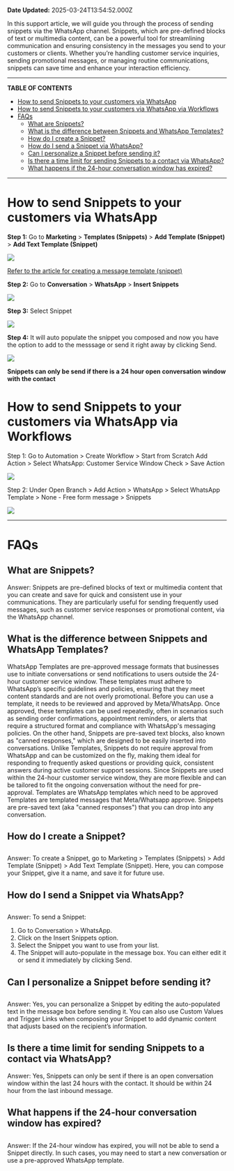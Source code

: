 **Date Updated:** 2025-03-24T13:54:52.000Z
  
  
In this support article, we will guide you through the process of sending snippets via the WhatsApp channel. Snippets, which are pre-defined blocks of text or multimedia content, can be a powerful tool for streamlining communication and ensuring consistency in the messages you send to your customers or clients. Whether you’re handling customer service inquiries, sending promotional messages, or managing routine communications, snippets can save time and enhance your interaction efficiency.

---

**TABLE OF CONTENTS**

* [How to send Snippets to your customers via WhatsApp](#How-to-send-Snippets-to-your-customers-via-WhatsApp)
* [How to send Snippets to your customers via WhatsApp via Workflows](#How-to-send-Snippets-to-your-customers-via-WhatsApp-via-Workflows)
* [FAQs](#FAQs)  
   * [What are Snippets?](#What-are-Snippets?)  
   * [What is the difference between Snippets and WhatsApp Templates?](#What-is-the-difference-between-Snippets-and-WhatsApp-Templates?)  
   * [How do I create a Snippet?](#How-do-I-create-a-Snippet?)  
   * [How do I send a Snippet via WhatsApp?](#How-do-I-send-a-Snippet-via-WhatsApp?)  
   * [Can I personalize a Snippet before sending it?](#Can-I-personalize-a-Snippet-before-sending-it?)  
   * [Is there a time limit for sending Snippets to a contact via WhatsApp?](#Is-there-a-time-limit-for-sending-Snippets-to-a-contact-via-WhatsApp?)  
   * [What happens if the 24-hour conversation window has expired?](#What-happens-if-the-24-hour-conversation-window-has-expired?)

---

  
# How to send Snippets to your customers via WhatsApp

  
**Step 1:** Go to **Marketing** \> **Templates (Snippets)** \> **Add Template (Snippet)** \> **Add Text Template (Snippet)**   

  
![](https://s3.amazonaws.com/cdn.freshdesk.com/data/helpdesk/attachments/production/155031033649/original/PlTo2L54G3r3Jo2Oba4QSu_waOucv4RupQ.png?1723640485)

[Refer to the article for creating a message template (snippet) ](https://help.gohighlevel.com/en/support/solutions/articles/155000000890)
  
  
**Step 2:** Go to **Conversation** \> **WhatsApp** \> **Insert Snippets**

![](https://s3.amazonaws.com/cdn.freshdesk.com/data/helpdesk/attachments/production/155031041094/original/DCZXNYqpIN183oFg_VnGIl-vz1dLrOcC3w.png?1723644941)

  
**Step 3:** Select Snippet

![](https://s3.amazonaws.com/cdn.freshdesk.com/data/helpdesk/attachments/production/155031041222/original/fTUnp33TPyBj6MKRkMULuOIVKETxqs4gkg.png?1723645029)

  
**Step 4:** It will auto populate the snippet you composed and now you have the option to add to the messsage or send it right away by clicking Send.

  
![](https://s3.amazonaws.com/cdn.freshdesk.com/data/helpdesk/attachments/production/155031041425/original/ZlXV_14Gd30XN1C18FAefwMZd86uLMUJzw.png?1723645135)

  
**Snippets can only be send if there is a 24 hour open conversation window with the contact** 
  
  
# How to send Snippets to your customers via WhatsApp via Workflows

  
Step 1: Go to Automation > Create Workflow > Start from Scratch Add Action > Select WhatsApp: Customer Service Window Check > Save Action 

![](https://s3.amazonaws.com/cdn.freshdesk.com/data/helpdesk/attachments/production/155033683352/original/l0_3Napp32x64TRZ_Gf-SxGBXmtTbjvOFA.png?1727439709)

  
Step 2: Under Open Branch > Add Action > WhatsApp > Select WhatsApp Template > None - Free form message > Snippets

![](https://s3.amazonaws.com/cdn.freshdesk.com/data/helpdesk/attachments/production/155033683372/original/UNN-ZshzeMYTvpVnj7jsUktt9r9pULPs6Q.png?1727439725)
  
  
---

# FAQs

  
## What are Snippets?

Answer: Snippets are pre-defined blocks of text or multimedia content that you can create and save for quick and consistent use in your communications. They are particularly useful for sending frequently used messages, such as customer service responses or promotional content, via the WhatsApp channel.

  
## What is the difference between Snippets and WhatsApp Templates?

WhatsApp Templates are pre-approved message formats that businesses use to initiate conversations or send notifications to users outside the 24-hour customer service window. These templates must adhere to WhatsApp’s specific guidelines and policies, ensuring that they meet content standards and are not overly promotional. Before you can use a template, it needs to be reviewed and approved by Meta/WhatsApp. Once approved, these templates can be used repeatedly, often in scenarios such as sending order confirmations, appointment reminders, or alerts that require a structured format and compliance with WhatsApp's messaging policies. On the other hand, Snippets are pre-saved text blocks, also known as "canned responses," which are designed to be easily inserted into conversations. Unlike Templates, Snippets do not require approval from WhatsApp and can be customized on the fly, making them ideal for responding to frequently asked questions or providing quick, consistent answers during active customer support sessions. Since Snippets are used within the 24-hour customer service window, they are more flexible and can be tailored to fit the ongoing conversation without the need for pre-approval. Templates are WhatsApp templates which need to be approved Templates are templated messages that Meta/Whatsapp approve. Snippets are pre-saved text (aka "canned responses") that you can drop into any conversation.

##   

## How do I create a Snippet?

##   

Answer: To create a Snippet, go to Marketing > Templates (Snippets) > Add Template (Snippet) > Add Text Template (Snippet). Here, you can compose your Snippet, give it a name, and save it for future use.

##   

## How do I send a Snippet via WhatsApp?

##   

Answer: To send a Snippet:

1. Go to Conversation > WhatsApp.
2. Click on the Insert Snippets option.
3. Select the Snippet you want to use from your list.
4. The Snippet will auto-populate in the message box. You can either edit it or send it immediately by clicking Send.

##   

## Can I personalize a Snippet before sending it?

##   

Answer: Yes, you can personalize a Snippet by editing the auto-populated text in the message box before sending it. You can also use Custom Values and Trigger Links when composing your Snippet to add dynamic content that adjusts based on the recipient’s information.

##   

## Is there a time limit for sending Snippets to a contact via WhatsApp?

Answer: Yes, Snippets can only be sent if there is an open conversation window within the last 24 hours with the contact. It should be within 24 hour from the last inbound message. 

##   

## What happens if the 24-hour conversation window has expired?

##   

Answer: If the 24-hour window has expired, you will not be able to send a Snippet directly. In such cases, you may need to start a new conversation or use a pre-approved WhatsApp template.